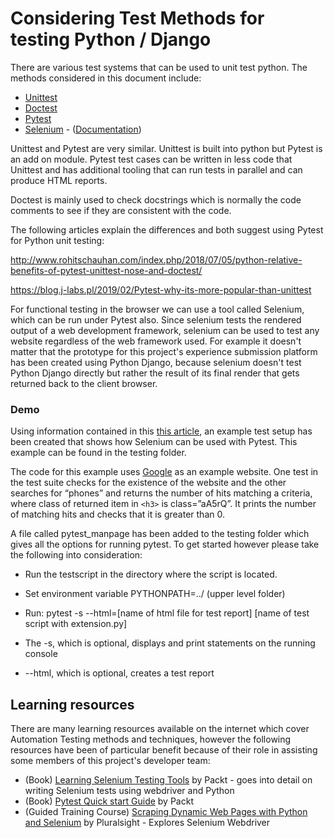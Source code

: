 # Considering Test Methods for testing Python / Django

There are various test systems that can be used to unit test python. The methods considered in this document include:

- [Unittest](https://docs.python.org/3/library/unittest.html)
- [Doctest](https://docs.python.org/3/library/doctest.html) 
- [Pytest](https://docs.pytest.org/en/stable/)
- [Selenium](https://www.selenium.dev/) - ([Documentation](https://www.selenium.dev/documentation/en/))

Unittest and Pytest are very similar. Unittest is built into python but Pytest is an add on module. Pytest test cases can be written in less code that Unittest and has additional tooling that can run tests in parallel and can produce HTML reports.

Doctest is mainly used to check docstrings which is normally the code comments to see if they are consistent with the code.

The following articles explain the differences and both suggest using Pytest for Python unit testing:

http://www.rohitschauhan.com/index.php/2018/07/05/python-relative-benefits-of-pytest-unittest-nose-and-doctest/

https://blog.j-labs.pl/2019/02/Pytest-why-its-more-popular-than-unittest


For functional testing in the browser we can use a tool called Selenium, which can be run under Pytest also. Since selenium tests the rendered output of a web development framework, selenium can be used to test any website regardless of the web framework used. For example it doesn't matter that the prototype for this project's experience submission platform has been created using Python Django, because selenium doesn't test Python Django directly but rather the result of its final render that gets returned back to the client browser.

### Demo

Using information contained in this [this article](https://www.lambdatest.com/blog/test-automation-using-pytest-and-selenium-webdriver/), an example test setup has been created that shows how Selenium can be used with Pytest. This example can be found in the testing folder. 


The code for this example uses [Google](https://www.google.com/) as an example website. One test in the test suite checks for the existence of the website and the other searches for “phones” and returns the number of hits matching a criteria, where class of returned item in `<h3>` is class=”aA5rQ”. It prints the number of matching hits and checks that it is greater than 0.


A file called pytest_manpage has been added to the testing folder  which gives all the options for running pytest. To get started however please take the following into consideration:

- Run the testscript in the directory where the script is located.

- Set environment variable PYTHONPATH=../ (upper level folder)

- Run: pytest -s --html=[name of html file for test report] [name of test script with extension.py]

- The -s, which is optional, displays and print statements on the running console
- --html, which is optional, creates a test report


## Learning resources

There are many learning resources available on the internet which cover Automation Testing methods and techniques, however the following resources have been of particular benefit because of their role in assisting some members of this project's developer team:

- (Book) [Learning Selenium Testing Tools]() by Packt - goes into detail on writing Selenium tests using webdriver and Python
- (Book) [Pytest Quick start Guide]() by Packt
- (Guided Training Course) [Scraping Dynamic Web Pages with Python and Selenium]() by Pluralsight - Explores Selenium Webdriver


